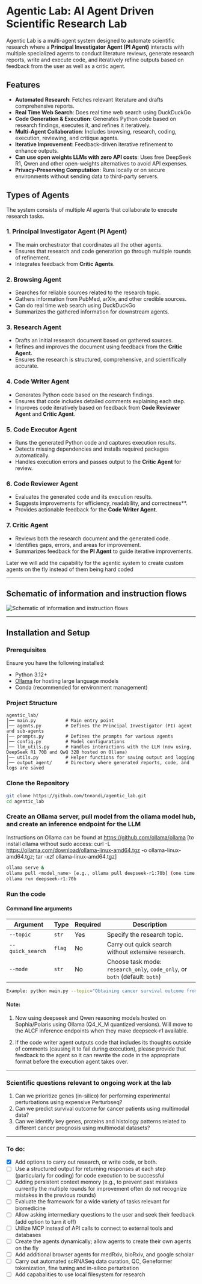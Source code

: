 # Agentic Lab: AI Agent Driven Scientific Research Lab

Agentic Lab is a multi-agent system designed to automate scientific research where a **Principal Investigator Agent (PI Agent)** interacts with multiple specialized agents to conduct literature reviews, generate research reports, write and execute code, and iteratively refine outputs based on feedback from the user as well as a critic agent.

## **Features**
- **Automated Research**: Fetches relevant literature and drafts comprehensive reports.
- **Real Time Web Search**: Does real time web search using DuckDuckGo
- **Code Generation & Execution**: Generates Python code based on research findings, executes it, and refines it iteratively.
- **Multi-Agent Collaboration**: Includes browsing, research, coding, execution, reviewing, and critique agents.
- **Iterative Improvement**: Feedback-driven iterative refinement to enhance outputs.
- **Can use open weights LLMs with zero API costs**: Uses free DeepSeek R1, Qwen and other open-weights alternatives to avoid API expenses.
- **Privacy-Preserving Computation**: Runs locally or on secure environments without sending data to third-party servers.
## Types of Agents

The system consists of multiple AI agents that collaborate to execute research tasks.

### **1. Principal Investigator Agent (PI Agent)**
- The main orchestrator that coordinates all the other agents.
- Ensures that research and code generation go through multiple rounds of refinement.
- Integrates feedback from **Critic Agents**.

### **2. Browsing Agent**
- Searches for reliable sources related to the research topic.
- Gathers information from PubMed, arXiv, and other credible sources.
- Can do real time web search using DuckDuckGo
- Summarizes the gathered information for downstream agents.

### **3. Research Agent**
- Drafts an initial research document based on gathered sources.
- Refines and improves the document using feedback from the **Critic Agent**.
- Ensures the research is structured, comprehensive, and scientifically accurate.

### **4. Code Writer Agent**
- Generates Python code based on the research findings.
- Ensures that code includes detailed comments explaining each step.
- Improves code iteratively based on feedback from **Code Reviewer Agent** and **Critic Agent**.

### **5. Code Executor Agent**
- Runs the generated Python code and captures execution results.
- Detects missing dependencies and installs required packages automatically.
- Handles execution errors and passes output to the **Critic Agent** for review.

### **6. Code Reviewer Agent**
- Evaluates the generated code and its execution results.
- Suggests improvements for efficiency, readability, and correctness**.
- Provides actionable feedback for the **Code Writer Agent**.

### **7. Critic Agent**
- Reviews both the research document and the generated code.
- Identifies gaps, errors, and areas for improvement.
- Summarizes feedback for the **PI Agent** to guide iterative improvements.

Later we will add the capability for the agentic system to create custom agents on the fly instead of them being hard coded

---

## Schematic of information and instruction flows

![Schematic of information and instruction flows](Figs/agentic_lab_schematic.png)

---

## **Installation and Setup**
### **Prerequisites**
Ensure you have the following installed:
- Python 3.12+
- [Ollama](https://ollama.com/) for hosting large language models
- Conda (recommended for environment management)

### **Project Structure**
```plaintext
agentic_lab/
│── main.py           # Main entry point
│── agents.py         # Defines the Principal Investigator (PI) agent and sub-agents
│── prompts.py        # Defines the prompts for various agents
│── config.py         # Model configurations 
│── llm_utils.py      # Handles interactions with the LLM (now using, DeepSeek R1 70B and QwQ 32B hosted on Ollama) 
│── utils.py          # Helper functions for saving output and logging
│── output_agent/     # Directory where generated reports, code, and logs are saved
```
### **Clone the Repository**
```bash
git clone https://github.com/tnnandi/agentic_lab.git
cd agentic_lab
```

### **Create an Ollama server, pull model from the ollama model hub, and create an inference endpoint for the LLM**
Instructions on Ollama can be found at https://github.com/ollama/ollama 
[to install ollama without sudo access: curl -L https://ollama.com/download/ollama-linux-amd64.tgz -o ollama-linux-amd64.tgz; tar -xzf ollama-linux-amd64.tgz]
```bash
ollama serve &
ollama pull <model_name> [e.g., ollama pull deepseek-r1:70b] (one time only for the initial pull) 
ollama run deepseek-r1:70b

```

### **Run the code**

#### Command line arguments

| Argument         | Type     | Required | Description                                                                 |
|------------------|----------|----------|-----------------------------------------------------------------------------|
| `--topic`        | `str`    | Yes      | Specify the research topic.                                                |
| `--quick_search` | `flag`   | No       | Carry out quick search without extensive research.                         |
| `--mode`         | `str`    | No       | Choose task mode: `research_only`, `code_only`, or `both` (default: `both`)|


```bash
Example: python main.py --topic="Obtaining cancer survival outcome from bulk RNASeq and histology embeddings"
```

<!-- Sample output files (research reports, code, etc.) can be downloaded from [this link](https://drive.google.com/drive/folders/1POuQGOqttcD7fNEBJzYD8ga45cWX4x-z?usp=sharing). -->

#### Note: 
1. Now using deepseek and Qwen reasoning models hosted on Sophia/Polaris using Ollama (Q4_K_M quantized versions). Will move to the ALCF inference endpoints when they make deepseek-r1 available.
<!-- The 70b model works fine, but the 671b model throws error related to the number of experts being used is more than that allowed by the ollama llama.cpp installation -->
2. If the code writer agent outputs code that includes its thoughts outside of comments (causing it to fail during execution), please provide that feedback to the agent so it can rewrite the code in the appropriate format before the execution agent takes over.

---

### Scientific questions relevant to ongoing work at the lab
1. Can we prioritize genes (in-silico) for performing experimental perturbations using expensive Perturbseq?
2. Can we predict survival outcome for cancer patients using multimodal data?
3. Can we identify key genes, proteins and histology patterns related to different cancer prognosis using multimodal datasets?





---
### To do:

- [x] Add options to carry out research, or write code, or both.
- [ ] Use a structured output for returning responses at each step (particularly for coding) for code execution to be successful
- [ ] Adding persistent context memory (e.g., to prevent past mistakes currently the multiple rounds for improvement often do not recognize mistakes in the previous rounds)
- [ ] Evaluate the framework for a wide variety of tasks relevant for biomedicine 
- [ ] Allow asking intermediary questions to the user and seek their feedback (add option to turn it off)
- [ ] Utilize MCP instead of API calls to connect to external tools and databases
- [ ] Create the agents dynamically; allow agents to create their own agents on the fly
- [ ] Add additional browser agents for medRxiv, bioRxiv, and google scholar
- [ ] Carry out automated scRNASeq data curation, QC, Geneformer tokenization, fine tuning and in-silico perturbation
- [ ] Add capabalities to use local filesystem for research
